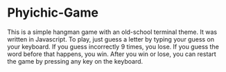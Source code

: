 # Phyichic-Game

This is a simple hangman game with an old-school terminal theme. It was written in Javascript. To play, just guess a letter by typing your guess on your keyboard. If you guess incorrectly 9 times, you lose. If you guess the word before that happens, you win. After you win or lose, you can restart the game by pressing any key on the keyboard.

